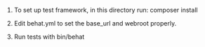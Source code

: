 1. To set up test framework, in this directory run: composer install

2. Edit behat.yml to set the base_url and webroot properly.

3. Run tests with bin/behat
